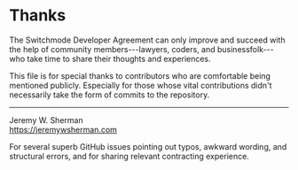 # Thanks

The Switchmode Developer Agreement can only improve and succeed with the help of community members---lawyers, coders, and businessfolk---who take time to share their thoughts and experiences.

This file is for special thanks to contributors who are comfortable being mentioned publicly.  Especially for those whose vital contributions didn't necessarily take the form of commits to the repository.

---

Jeremy W. Sherman  
<https://jeremywsherman.com>

For several superb GitHub issues pointing out typos, awkward wording, and structural errors, and for sharing relevant contracting experience.
